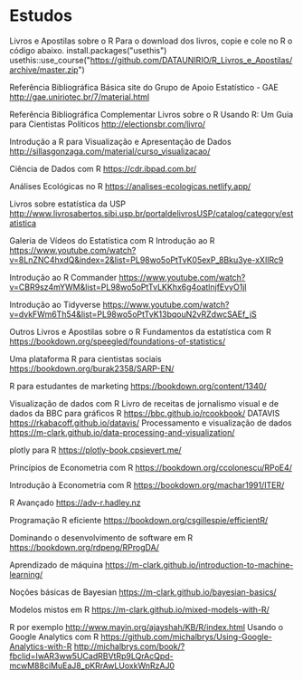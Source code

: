 # Estudos
Livros e Apostilas sobre o R
Para o download dos livros, copie e cole no R o código abaixo.
install.packages("usethis")
usethis::use_course("https://github.com/DATAUNIRIO/R_Livros_e_Apostilas/archive/master.zip")

Referência Bibliográfica Básica
site do Grupo de Apoio Estatístico - GAE
http://gae.uniriotec.br/7/material.html

Referência Bibliográfica Complementar
Livros sobre o R
Usando R: Um Guia para Cientistas Políticos
http://electionsbr.com/livro/

Introdução a R para Visualização e Apresentação de Dados
http://sillasgonzaga.com/material/curso_visualizacao/

Ciência de Dados com R
https://cdr.ibpad.com.br/

Análises Ecológicas no R
https://analises-ecologicas.netlify.app/

Livros sobre estatística da USP
http://www.livrosabertos.sibi.usp.br/portaldelivrosUSP/catalog/category/estatistica

Galeria de Vídeos do Estatística com R
Introdução ao R
https://www.youtube.com/watch?v=8LnZNC4hxdQ&index=2&list=PL98wo5oPtTvK05exP_8Bku3ye-xXIlRc9

Introdução ao R Commander
https://www.youtube.com/watch?v=CBR9sz4mYWM&list=PL98wo5oPtTvLKKhx6g4oatlnjfEvyO1jl

Introdução ao Tidyverse
https://www.youtube.com/watch?v=dvkFWm6Th54&list=PL98wo5oPtTvK13bqouN2vRZdwcSAEf_jS

Outros Livros e Apostilas sobre o R
Fundamentos da estatística com R
https://bookdown.org/speegled/foundations-of-statistics/

Uma plataforma R para cientistas sociais
https://bookdown.org/burak2358/SARP-EN/

R para estudantes de marketing
https://bookdown.org/content/1340/

Visualização de dados com R
Livro de receitas de jornalismo visual e de dados da BBC para gráficos R https://bbc.github.io/rcookbook/ DATAVIS https://rkabacoff.github.io/datavis/ Processamento e visualização de dados https://m-clark.github.io/data-processing-and-visualization/

plotly para R
https://plotly-book.cpsievert.me/

Princípios de Econometria com R
https://bookdown.org/ccolonescu/RPoE4/

Introdução à Econometria com R
https://bookdown.org/machar1991/ITER/

R Avançado
https://adv-r.hadley.nz

Programação R eficiente
https://bookdown.org/csgillespie/efficientR/

Dominando o desenvolvimento de software em R
https://bookdown.org/rdpeng/RProgDA/

Aprendizado de máquina
https://m-clark.github.io/introduction-to-machine-learning/

Noções básicas de Bayesian
https://m-clark.github.io/bayesian-basics/

Modelos mistos em R
https://m-clark.github.io/mixed-models-with-R/

R por exemplo http://www.mayin.org/ajayshah/KB/R/index.html Usando o Google Analytics com R https://github.com/michalbrys/Using-Google-Analytics-with-R http://michalbrys.com/book/?fbclid=IwAR3ww5UCadRBVtRp9LQrAcQpd-mcwM88ciMuEaJ8_pKRrAwLUoxkWnRzAJ0
